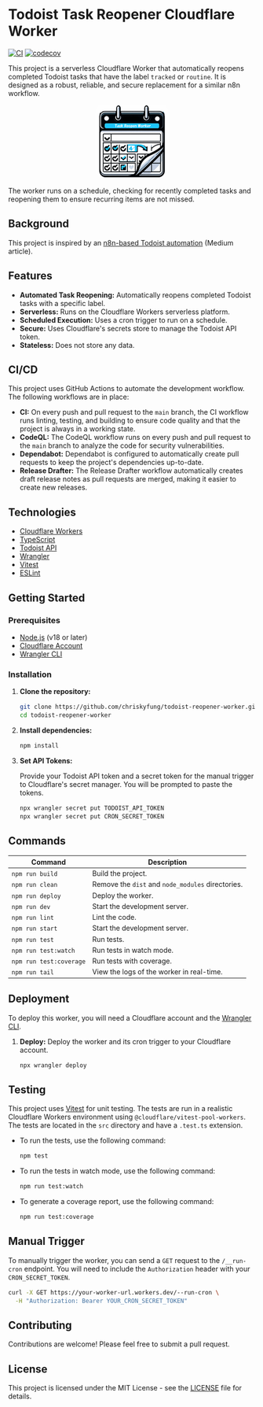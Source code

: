 # Todoist Task Reopener Cloudflare Worker

[![CI](https://github.com/chriskyfung/todoist-task-reopener-worker/actions/workflows/ci.yml/badge.svg)](https://github.com/chriskyfung/todoist-task-reopener-worker/actions/workflows/ci.yml)
[![codecov](https://codecov.io/gh/chriskyfung/todoist-task-reopener-worker/branch/main/graph/badge.svg)](https://codecov.io/gh/chriskyfung/todoist-task-reopener-worker)



This project is a serverless Cloudflare Worker that automatically reopens completed Todoist tasks that have the label `tracked` or `routine`. It is designed as a robust, reliable, and secure replacement for a similar n8n workflow.

<figure style="text-align: center;">
  <img src="assets/icon_150x150.png" alt="icon" style="border-radius: 16px"/>
</figure>

The worker runs on a schedule, checking for recently completed tasks and reopening them to ensure recurring items are not missed.

## Background

This project is inspired by an [n8n-based Todoist automation](https://medium.com/@chriskyfung/never-forget-a-recurring-task-again-an-n8n-todoist-automation-guide-4a810fef06c2) (Medium article).

## Features

- **Automated Task Reopening:** Automatically reopens completed Todoist tasks with a specific label.
- **Serverless:** Runs on the Cloudflare Workers serverless platform.
- **Scheduled Execution:** Uses a cron trigger to run on a schedule.
- **Secure:** Uses Cloudflare's secrets store to manage the Todoist API token.
- **Stateless:** Does not store any data.

## CI/CD

This project uses GitHub Actions to automate the development workflow. The following workflows are in place:

- **CI:** On every push and pull request to the `main` branch, the CI workflow runs linting, testing, and building to ensure code quality and that the project is always in a working state.
- **CodeQL:** The CodeQL workflow runs on every push and pull request to the `main` branch to analyze the code for security vulnerabilities.
- **Dependabot:** Dependabot is configured to automatically create pull requests to keep the project's dependencies up-to-date.
- **Release Drafter:** The Release Drafter workflow automatically creates draft release notes as pull requests are merged, making it easier to create new releases.

## Technologies

- [Cloudflare Workers](https://workers.cloudflare.com/)
- [TypeScript](https://www.typescriptlang.org/)
- [Todoist API](https://developer.todoist.com/api/v1/#overview)
- [Wrangler](https://developers.cloudflare.com/workers/wrangler/)
- [Vitest](https://vitest.dev/)
- [ESLint](https://eslint.org/)

## Getting Started

### Prerequisites

- [Node.js](https://nodejs.org/en/) (v18 or later)
- [Cloudflare Account](https://dash.cloudflare.com/sign-up)
- [Wrangler CLI](https://developers.cloudflare.com/workers/wrangler/install-and-update/)

### Installation

1. **Clone the repository:**

   ```bash
   git clone https://github.com/chriskyfung/todoist-reopener-worker.git
   cd todoist-reopener-worker
   ```

2. **Install dependencies:**

   ```bash
   npm install
   ```

3. **Set API Tokens:**

   Provide your Todoist API token and a secret token for the manual trigger to Cloudflare's secret manager. You will be prompted to paste the tokens.

   ```bash
   npx wrangler secret put TODOIST_API_TOKEN
   npx wrangler secret put CRON_SECRET_TOKEN
   ```

## Commands

| Command | Description |
| --- | --- |
| `npm run build` | Build the project. |
| `npm run clean` | Remove the `dist` and `node_modules` directories. |
| `npm run deploy` | Deploy the worker. |
| `npm run dev` | Start the development server. |
| `npm run lint` | Lint the code. |
| `npm run start` | Start the development server. |
| `npm run test` | Run tests. |
| `npm run test:watch` | Run tests in watch mode. |
| `npm run test:coverage` | Run tests with coverage. |
| `npm run tail` | View the logs of the worker in real-time. |

## Deployment

To deploy this worker, you will need a Cloudflare account and the [Wrangler CLI](https://developers.cloudflare.com/workers/wrangler/install-and-update/).

1. **Deploy:**
   Deploy the worker and its cron trigger to your Cloudflare account.

   ```bash
   npx wrangler deploy
   ```

## Testing

This project uses [Vitest](https://vitest.dev/) for unit testing. The tests are run in a realistic Cloudflare Workers environment using `@cloudflare/vitest-pool-workers`. The tests are located in the `src` directory and have a `.test.ts` extension.

- To run the tests, use the following command:

  ```bash
  npm test
  ```

- To run the tests in watch mode, use the following command:

  ```bash
  npm run test:watch
  ```

- To generate a coverage report, use the following command:

  ```bash
  npm run test:coverage
  ```

## Manual Trigger

To manually trigger the worker, you can send a `GET` request to the `/__run-cron` endpoint. You will need to include the `Authorization` header with your `CRON_SECRET_TOKEN`.

```bash
curl -X GET https://your-worker-url.workers.dev/--run-cron \
  -H "Authorization: Bearer YOUR_CRON_SECRET_TOKEN"
```

## Contributing

Contributions are welcome! Please feel free to submit a pull request.

## License

This project is licensed under the MIT License - see the [LICENSE](LICENSE) file for details.